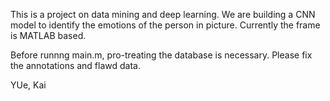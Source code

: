 This is a project on data mining and deep learning. 
We are building a CNN model to identify the emotions of the person in picture. Currently the frame is MATLAB based.

Before runnng main.m, pro-treating the database is necessary. Please fix the annotations and flawd data.

YUe, Kai
